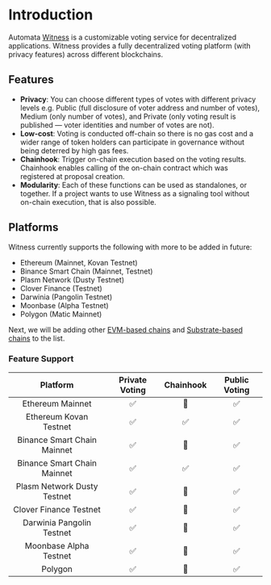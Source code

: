 # Introduction

Automata [Witness](https://witness.ata.network) is a customizable voting service for decentralized applications. Witness provides a fully decentralized voting platform (with privacy features) across different blockchains.

## Features

* **Privacy**: You can choose different types of votes with different privacy levels e.g. Public (full disclosure of voter address and number of votes), Medium (only number of votes), and Private (only voting result is published — voter identities and number of votes are not).
* **Low-cost**: Voting is conducted off-chain so there is no gas cost and a wider range of token holders can participate in governance without being deterred by high gas fees.
* **Chainhook**: Trigger on-chain execution based on the voting results. Chainhook enables calling of the on-chain contract which was registered at proposal creation.
* **Modularity**: Each of these functions can be used as standalones, or together. If a project wants to use Witness as a signaling tool without on-chain execution, that is also possible.

## Platforms

Witness currently supports the following with more to be added in future:

* Ethereum (Mainnet, Kovan Testnet)
* Binance Smart Chain (Mainnet, Testnet)
* Plasm Network (Dusty Testnet)
* Clover Finance (Testnet)
* Darwinia (Pangolin Testnet)
* Moonbase (Alpha Testnet)
* Polygon (Matic Mainnet)

Next, we will be adding other [EVM-based chains][evm-chains] and [Substrate-based chains][substrate-chains] to the list.

### Feature Support

|          Platform           |   Private Voting   |     Chainhook      |    Public Voting   |
|:---------------------------:|:------------------:|:------------------:|:------------------:|
|      Ethereum Mainnet       | :white_check_mark: |   :construction:   | :white_check_mark: |
|   Ethereum Kovan Testnet    | :white_check_mark: | :white_check_mark: | :white_check_mark: |
| Binance Smart Chain Mainnet | :white_check_mark: |   :construction:   | :white_check_mark: |
| Binance Smart Chain Mainnet | :white_check_mark: | :white_check_mark: | :white_check_mark: |
| Plasm Network Dusty Testnet | :white_check_mark: |   :construction:   | :white_check_mark: |
| Clover Finance Testnet      | :white_check_mark: |   :construction:   | :white_check_mark: |
| Darwinia Pangolin Testnet   | :white_check_mark: |   :construction:   | :white_check_mark: |
| Moonbase Alpha Testnet      | :white_check_mark: |   :construction:   | :white_check_mark: |
|          Polygon            | :white_check_mark: |   :construction:   | :white_check_mark: |

[evm-chains]: https://chainlist.org/
[substrate-chains]: https://polkaproject.com/#/projects?cateID=1&tagID=0
